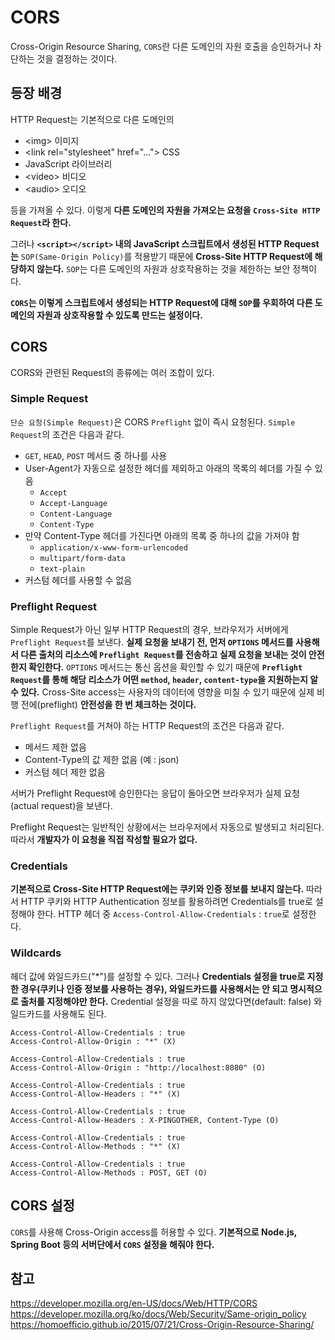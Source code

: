 # CORS
Cross-Origin Resource Sharing, ```CORS```란 다른 도메인의 자원 호출을 승인하거나 차단하는 것을 결정하는 것이다.

## 등장 배경
HTTP Request는 기본적으로 다른 도메인의 

- \<img> 이미지
- \<link rel="stylesheet" href="..."> CSS
- JavaScript 라이브러리
- \<video> 비디오
- \<audio> 오디오 

등을 가져올 수 있다. 이렇게 **다른 도메인의 자원을 가져오는 요청을 ```Cross-Site HTTP Request```라 한다.**    

그러나 **```<script></script>``` 내의 JavaScript 스크립트에서 생성된 HTTP Request는** ```SOP(Same-Origin Policy)```를 적용받기 때문에 **Cross-Site HTTP Request에 해당하지 않는다.** ```SOP```는 다른 도메인의 자원과 상호작용하는 것을 제한하는 보안 정책이다.  

**```CORS```는 이렇게 스크립트에서 생성되는 HTTP Request에 대해 ```SOP```를 우회하여 다른 도메인의 자원과 상호작용할 수 있도록 만드는 설정이다.**  

## CORS
CORS와 관련된 Request의 종류에는 여러 조합이 있다.

### Simple Request
```단순 요청(Simple Request)```은 CORS ```Preflight``` 없이 즉시 요청된다. ```Simple Request```의 조건은 다음과 같다.

- ```GET```, ```HEAD```, ```POST``` 메서드 중 하나를 사용
- User-Agent가 자동으로 설정한 헤더를 제외하고 아래의 목록의 헤더를 가질 수 있음
  - ```Accept```
  - ```Accept-Language```
  - ```Content-Language```
  - ```Content-Type```
- 만약 Content-Type 헤더를 가진다면 아래의 목록 중 하나의 값을 가져야 함
  - ```application/x-www-form-urlencoded```
  - ```multipart/form-data```
  - ```text-plain```
- 커스텀 헤더를 사용할 수 없음

### Preflight Request
Simple Request가 아닌 일부 HTTP Request의 경우, 브라우저가 서버에게 ```Preflight Request```를 보낸다. **실제 요청을 보내기 전, 먼저 ```OPTIONS``` 메서드를 사용해서 다른 출처의 리소스에 ```Preflight Request```를 전송하고 실제 요청을 보내는 것이 안전한지 확인한다.** ```OPTIONS``` 메서드는 통신 옵션을 확인할 수 있기 때문에 **```Preflight Request```를 통해 해당 리소스가 어떤 ```method```, ```header```, ```content-type```을 지원하는지 알 수 있다.** Cross-Site access는 사용자의 데이터에 영향을 미칠 수 있기 때문에 실제 비행 전에(preflight) **안전성을 한 번 체크하는 것이다.**  

```Preflight Request```를 거쳐야 하는 HTTP Request의 조건은 다음과 같다.

- 메서드 제한 없음
- Content-Type의 값 제한 없음 (예 : json)
- 커스텀 헤더 제한 없음

서버가 Preflight Request에 승인한다는 응답이 돌아오면 브라우저가 실제 요청(actual request)을 보낸다.  

Preflight Request는 일반적인 상황에서는 브라우저에서 자동으로 발생되고 처리된다. 따라서 **개발자가 이 요청을 직접 작성할 필요가 없다.**  

### Credentials
**기본적으로 Cross-Site HTTP Request에는 쿠키와 인증 정보를 보내지 않는다.** 따라서 HTTP 쿠키와 HTTP Authentication 정보를 활용하려면 Credentials를 true로 설정해야 한다. HTTP 헤더 중 ```Access-Control-Allow-Credentials``` : ```true```로 설정한다. 

### Wildcards
헤더 값에 와일드카드("*")를 설정할 수 있다. 그러나 **Credentials 설정을 true로 지정한 경우(쿠키나 인증 정보를 사용하는 경우), 와일드카드를 사용해서는 안 되고 명시적으로 출처를 지정해야만 한다.** Credential 설정을 따로 하지 않았다면(default: false) 와일드카드를 사용해도 된다.

```
Access-Control-Allow-Credentials : true
Access-Control-Allow-Origin : "*" (X)
```

```
Access-Control-Allow-Credentials : true
Access-Control-Allow-Origin : "http://localhost:8080" (O)
```

```
Access-Control-Allow-Credentials : true
Access-Control-Allow-Headers : "*" (X)
```

```
Access-Control-Allow-Credentials : true
Access-Control-Allow-Headers : X-PINGOTHER, Content-Type (O)
```

```
Access-Control-Allow-Credentials : true
Access-Control-Allow-Methods : "*" (X)
```

```
Access-Control-Allow-Credentials : true
Access-Control-Allow-Methods : POST, GET (O)
```


## CORS 설정
```CORS```를 사용해 Cross-Origin access를 허용할 수 있다. **기본적으로 Node.js, Spring Boot 등의 서버단에서 ```CORS``` 설정을 해줘야 한다.**  

## 참고
https://developer.mozilla.org/en-US/docs/Web/HTTP/CORS  
https://developer.mozilla.org/ko/docs/Web/Security/Same-origin_policy  
https://homoefficio.github.io/2015/07/21/Cross-Origin-Resource-Sharing/  
